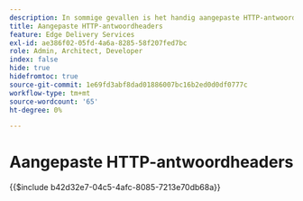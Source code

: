 ```yaml
---
description: In sommige gevallen is het handig aangepaste HTTP-antwoordheaders toe te passen op bronnen, bijvoorbeeld om CORS toe te staan. Als u kopteksten wilt specificeren, creeer of een Werkboek van Excel of een Werkboek van Google Sheets in de &grave;/.helix omslag &grave; van uw website in Sharepoint of de Aandrijving van Google genoemd headers.xlsx &grave; in SharePoint of &grave; headers &grave; in de Aandrijving van Google.
title: Aangepaste HTTP-antwoordheaders
feature: Edge Delivery Services
exl-id: ae386f02-05fd-4a6a-8285-58f207fed7bc
role: Admin, Architect, Developer
index: false
hide: true
hidefromtoc: true
source-git-commit: 1e69fd3abf8dad01886007bc16b2ed0d0df0777c
workflow-type: tm+mt
source-wordcount: '65'
ht-degree: 0%

---
```


# Aangepaste HTTP-antwoordheaders

{{$include b42d32e7-04c5-4afc-8085-7213e70db68a}}
